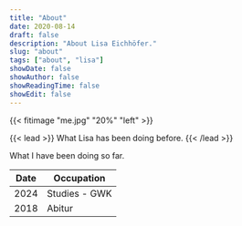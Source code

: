 ```yaml
---
title: "About"
date: 2020-08-14
draft: false
description: "About Lisa Eichhöfer."
slug: "about"
tags: ["about", "lisa"]
showDate: false
showAuthor: false
showReadingTime: false
showEdit: false
---
```


{{< fitimage "me.jpg" "20%" "left" >}}

{{< lead >}}
What Lisa has been doing before.
{{< /lead >}}

What I have been doing so far.

| Date                                                                   | Occupation                        |
| ---------------------------------------------------------------------- | --------------------------------- |
| 2024                           | Studies - GWK      |
| 2018                    | Abitur                     |